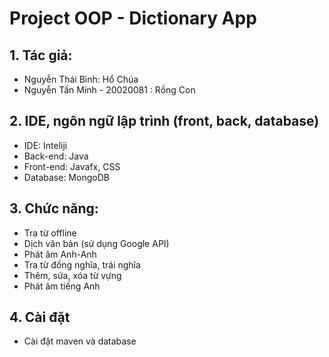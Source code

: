 # Project OOP - Dictionary App
## 1. Tác giả:
* Nguyễn Thái Bình: Hổ Chúa
* Nguyễn Tấn Minh - 20020081 : Rồng Con
## 2. IDE, ngôn ngữ lập trình (front, back, database)
* IDE: Inteliji
* Back-end: Java
* Front-end: Javafx, CSS
* Database: MongoDB
## 3. Chức năng:
 * Tra từ offline 
 * Dịch văn bản (sử dụng Google API)
 * Phát âm Anh-Anh
 * Tra từ đồng nghĩa, trái nghĩa
 * Thêm, sửa, xóa từ vựng
 * Phát âm tiếng Anh
## 4. Cài đặt
 * Cài đặt maven và database

